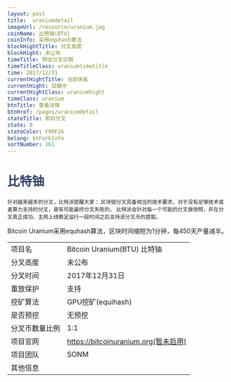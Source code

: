 ```yaml
---
layout: post
title:  uraniumdetail
imageUrl: /resource/uranium.jpg
coinName: 比特铀(BTU)
coinInfo: 采用equhash算法
blockHightTitle: 分叉高度
blockHight: 未公布
timeTitle: 预估分叉日期
timeTitleClass: uraniumtimetitle
time: 2017/12/31
currentHightTitle: 当前块高
currentHight: 加载中
currentHightClass: uraniumhight
timeClass: uranium
btnTitle: 查看详情
btnHref: /pages/uraniumdetail
stateTitle: 即将分叉
state: 0
stateColor: F99F26
belong: btForkInfo
sortNumber: 161
---
```

<h1 style="color: #2F416A">比特铀</h1>
<small>针对越来越多的分叉，比特派提醒大家：
       区块链分叉具备相当的技术要求，对于没有足够技术或者算力支持的分叉，是有可能最终分叉失败的。
       比特派会针对每一个可能的分叉做快照，并在分叉真正成功、主网上线稳定运行一段时间之后支持该分叉币的提取。
</small>
<p>Bitcoin Uranium采用equhash算法，区块时间缩短为1分钟，每450天产量减半。
</p>
<table class="center">
  <tbody>
    <tr>
        <td class="tablehalf">项目名</td>
        <td class="tablehalf">Bitcoin Uranium(BTU) 比特铀</td>
    </tr>
    <tr>
        <td>分叉高度</td>
        <td>未公布</td>
    </tr>
    <tr>
        <td>分叉时间</td>
        <td>2017年12月31日</td>
    </tr>
    <tr>
        <td>重放保护</td>
        <td>支持</td>
    </tr>
    <tr>
        <td>挖矿算法</td>
        <td>GPU挖矿(equihash)</td>
    </tr>
    <tr>
        <td>是否预挖</td>
        <td>无预挖</td>
    </tr>
    <tr>
        <td>分叉币数量比例</td>
        <td>1:1</td>
    </tr>
    <tr>
        <td>项目官网</td>
        <td><a href="https://bitcoinuranium.org" target="_blank">https://bitcoinuranium.org(暂未启用)</a></td>
    </tr>
    <tr>
        <td>项目团队</td>
        <td>SONM</td>
    </tr>
    <tr>
        <td>其他信息</td>
        <td></td>
    </tr>
  </tbody>
</table>
